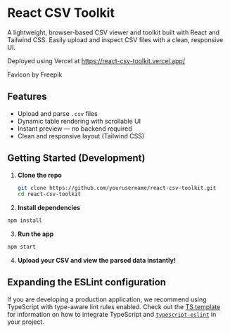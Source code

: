 # React CSV Toolkit

A lightweight, browser-based CSV viewer and toolkit built with React and Tailwind CSS. Easily upload and inspect CSV files with a clean, responsive UI.

Deployed using Vercel at https://react-csv-toolkit.vercel.app/

Favicon by Freepik

## Features

- Upload and parse `.csv` files
- Dynamic table rendering with scrollable UI
- Instant preview — no backend required
- Clean and responsive layout (Tailwind CSS)

## Getting Started (Development)

1. **Clone the repo**

   ```bash
   git clone https://github.com/yourusername/react-csv-toolkit.git
   cd react-csv-toolkit
   ```

2. **Install dependencies**

  ```bash
  npm install
  ```

3. **Run the app**

  ```bash
  npm start
  ```

4. **Upload your CSV and view the parsed data instantly!**


## Expanding the ESLint configuration

If you are developing a production application, we recommend using TypeScript with type-aware lint rules enabled. Check out the [TS template](https://github.com/vitejs/vite/tree/main/packages/create-vite/template-react-ts) for information on how to integrate TypeScript and [`typescript-eslint`](https://typescript-eslint.io) in your project.
